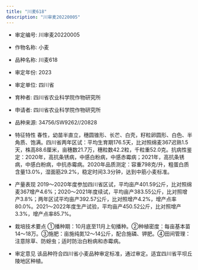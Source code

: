 ```yaml
---
title: "川麦618"
description: "川审麦20220005"
---
```

* 审定编号:  川审麦20220005

*  作物名称:  小麦

*  品种名称:  川麦618

*  审定年份:  2023

*  审定单位:  四川省

* 育种者:  四川省农业科学院作物研究所

*  申请者:  四川省农业科学院作物研究所

*  品种来源:  34756/SW9262//20828

*  特征特性
春性，幼苗半直立，穗圆锥形、长芒、白壳，籽粒卵圆形、白色、半角质、饱满。四川省两年区试：平均生育期176.5天，比对照绵麦367迟熟1.5天，株高88.6厘米，亩穗数21.7万，穗粒数42.2粒，千粒重52.0克。抗病性鉴定：2020年，高抗条锈病，中感白粉病，中感赤霉病；2021年，高抗条锈病，中感白粉病，中抗赤霉病。2020年品质测定：容重798克/升，粗蛋白质含量13.0%，湿面筋29.2%，稳定时间3.3分钟，达到中筋小麦标准。

*  产量表现
2019～2020年度参加四川省区试，平均亩产401.59公斤，比对照绵麦367增产4.6%；2020～2021年度续试，平均亩产383.55公斤，比对照增产3.8%；两年区试平均亩产392.57公斤，比对照增产4.2%，增产点率80.0%。2021～2022年度生产试验，平均亩产450.52公斤，比对照增产3.3%，增产点率85.7%。

*  栽培技术要点
①播种期：10月底至11月上旬播种。②种植密度：每亩基本苗14～18万。③施肥：亩施纯氮12～14公斤，配合施磷、钾肥。④田间管理：注意除草、防蚜虫；适时防治白粉病和赤霉病。

*  审定意见
该品种符合四川省小麦品种审定标准，通过审定。适宜四川省平坝丘陵地区种植。
